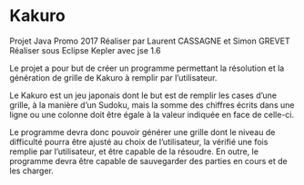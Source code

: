 Kakuro
======

Projet Java Promo 2017
Réaliser par Laurent CASSAGNE et Simon GREVET
Réaliser sous Eclipse Kepler avec jse 1.6

Le projet a pour but de créer un programme permettant la résolution et la génération de grille de Kakuro
à remplir par l’utilisateur.

Le  Kakuro est un jeu japonais dont le but est de remplir les cases  d’une grille, à la manière d’un Sudoku,
mais la somme des chiffres écrits dans une ligne ou une colonne doit être égale à la valeur indiquée en face de celle-ci.

Le programme devra donc pouvoir générer une grille dont le niveau de difficulté pourra être ajusté au choix
de l’utilisateur, la vérifié une fois remplie par l’utilisateur, et être capable de la résoudre.
En outre, le programme devra être capable de sauvegarder des parties en cours et de les charger.
